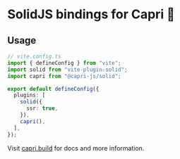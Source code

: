 # SolidJS bindings for Capri 🍋

## Usage

```ts
// vite.config.ts
import { defineConfig } from "vite";
import solid from "vite-plugin-solid";
import capri from "@capri-js/solid";

export default defineConfig({
  plugins: [
    solid({
      ssr: true,
    }),
    capri(),
  ],
});
```

Visit [capri.build](https://capri.build) for docs and more information.
